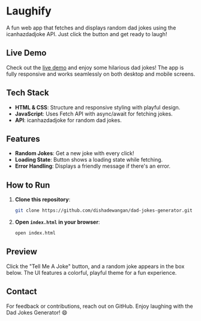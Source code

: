# Laughify

A fun web app that fetches and displays random dad jokes using the icanhazdadjoke API. Just click the button and get ready to laugh!

## Live Demo
Check out the [live demo](https://dishadewangan.github.io/Joke-Generator/) and enjoy some hilarious dad jokes! The app is fully responsive and works seamlessly on both desktop and mobile screens.

## Tech Stack
- **HTML & CSS**: Structure and responsive styling with playful design.
- **JavaScript**: Uses Fetch API with async/await for fetching jokes.
- **API**: icanhazdadjoke for random dad jokes.

## Features
- **Random Jokes**: Get a new joke with every click!
- **Loading State**: Button shows a loading state while fetching.
- **Error Handling**: Displays a friendly message if there's an error.

## How to Run
1. **Clone this repository**:
   ```bash
   git clone https://github.com/dishadewangan/dad-jokes-generator.git
   ```
2. **Open `index.html` in your browser**:
   ```bash
   open index.html
   ```

## Preview
Click the "Tell Me A Joke" button, and a random joke appears in the box below. The UI features a colorful, playful theme for a fun experience.

## Contact
For feedback or contributions, reach out on GitHub. Enjoy laughing with the Dad Jokes Generator! 😄
